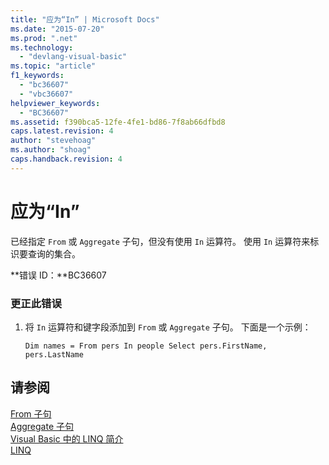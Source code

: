 ```yaml
---
title: "应为“In” | Microsoft Docs"
ms.date: "2015-07-20"
ms.prod: ".net"
ms.technology: 
  - "devlang-visual-basic"
ms.topic: "article"
f1_keywords: 
  - "bc36607"
  - "vbc36607"
helpviewer_keywords: 
  - "BC36607"
ms.assetid: f390bca5-12fe-4fe1-bd86-7f8ab66dfbd8
caps.latest.revision: 4
author: "stevehoag"
ms.author: "shoag"
caps.handback.revision: 4
---
```

# 应为“In”
已经指定 `From` 或 `Aggregate` 子句，但没有使用 `In` 运算符。 使用 `In` 运算符来标识要查询的集合。  
  
 **错误 ID：**BC36607  
  
### 更正此错误  
  
1.  将 `In` 运算符和键字段添加到 `From` 或 `Aggregate` 子句。 下面是一个示例：  
  
    ```vb#  
    Dim names = From pers In people Select pers.FirstName, pers.LastName  
    ```  
  
## 请参阅  
 [From 子句](../../visual-basic/language-reference/queries/from-clause.md)   
 [Aggregate 子句](../../visual-basic/language-reference/queries/aggregate-clause.md)   
 [Visual Basic 中的 LINQ 简介](../../visual-basic/programming-guide/language-features/linq/introduction-to-linq.md)   
 [LINQ](../../visual-basic/programming-guide/language-features/linq/index.md)